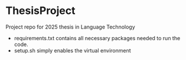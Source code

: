 # ThesisProject
Project repo for 2025 thesis in Language Technology

* requirements.txt contains all necessary packages needed to run the code.
* setup.sh simply enables the virtual environment